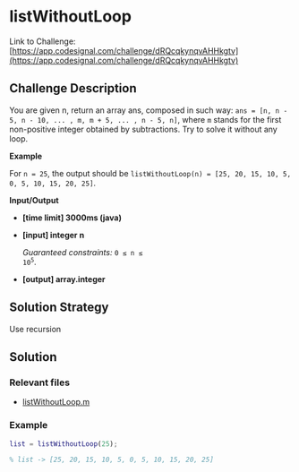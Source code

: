# listWithoutLoop

Link to Challenge: [https://app.codesignal.com/challenge/dRQcqkynqvAHHkgtv](https://app.codesignal.com/challenge/dRQcqkynqvAHHkgtv)

## Challenge Description

You are given n, return an array ans, composed in such way:
`ans = [n, n - 5, n - 10, ... , m, m + 5, ... , n - 5, n]`, where `m` stands for the first non-positive integer obtained by subtractions.
Try to solve it without any loop.

**Example**

For `n = 25`, the output should be
`listWithoutLoop(n) = [25, 20, 15, 10, 5, 0, 5, 10, 15, 20, 25]`.

**Input/Output**

* **[time limit] 3000ms (java)**
* **[input] integer n**

  *Guaranteed constraints:*
  <code>0 ≤ n ≤ 10<sup>5</sup></code>.

* **[output] array.integer**

## Solution Strategy

Use recursion

## Solution

### Relevant files

* [listWithoutLoop.m](https://github.com/jimmynguyen/codefights/blob/master/listWithoutLoop/listWithoutLoop.m)

### Example

```matlab
list = listWithoutLoop(25);

% list -> [25, 20, 15, 10, 5, 0, 5, 10, 15, 20, 25]
```
